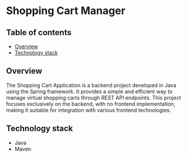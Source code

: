 # Shopping Cart Manager
## Table of contents
* [Overview](#overview)
* [Technology stack](#technology-stack)

## Overview
The Shopping Cart Application is a backend project developed in Java using the Spring framework. It provides a simple and efficient way to manage virtual shopping carts through REST API endpoints. This project focuses exclusively on the backend, with no frontend implementation, making it suitable for integration with various frontend technologies.

## Technology stack
- Java
- Maven
